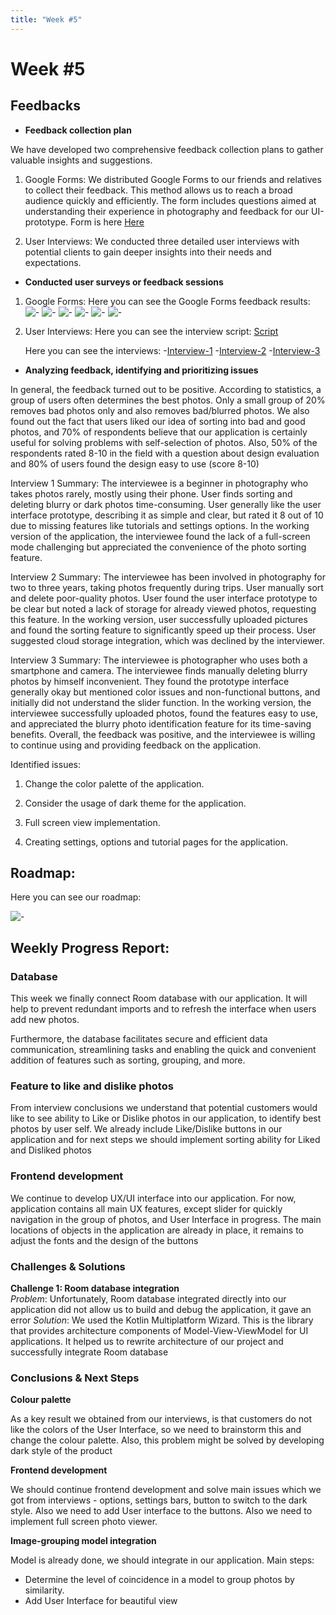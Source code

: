 ```yaml
---
title: "Week #5"
---
```


# **Week #5**

## **Feedbacks**

- **Feedback collection plan**

We have developed two comprehensive feedback collection plans to gather valuable insights and suggestions.

1. Google Forms:
   We distributed Google Forms to our friends and relatives to collect their feedback. This method allows us to reach a
   broad audience quickly and efficiently. The form includes questions aimed at understanding their experience
   in photography and feedback for our UI-prototype. Form is here [Here](https://forms.gle/M3eoJdfNbbahjobx9)

2. User Interviews:
   We conducted three detailed user interviews with potential clients to gain deeper insights into their needs and
   expectations.

- **Conducted user surveys or feedback sessions**

1. Google Forms:
   Here you can see the Google Forms feedback results:
   ![-](/2024/A-Shot/week05/forms/forms-1.png)
   ![-](/2024/A-Shot/week05/forms/forms-2.png)
   ![-](/2024/A-Shot/week05/forms/forms-3.png)
   ![-](/2024/A-Shot/week05/forms/forms-4.png)
   ![-](/2024/A-Shot/week05/forms/forms-5.png)
   ![-](/2024/A-Shot/week05/forms/forms-6.png)


2. User Interviews:
   Here you can see the interview script:
   [Script](https://docs.google.com/document/d/1bYc-CVJ3QsSFEj4deQVaHJ_hzmSI942f/edit?usp=sharing&ouid=102322049276391031876&rtpof=true&sd=true)

   Here you can see the interviews:
   -[Interview-1](https://docs.google.com/document/d/1ZzdV4O8-Nn5EmVSMoLXB8Bwo_4UFddEXNg4v5Lm3Feg/edit?usp=sharing)
   -[Interview-2](https://docs.google.com/document/d/17WcuHypDv9HZgv85-X6kprJG1U-bzIlfZQiJcfD-GtU/edit?usp=sharing)
   -[Interview-3](https://docs.google.com/document/d/1PpUbXRKHU_kQLpt3T7igu0Wm02sOz-1WLU04-G99sKs/edit?usp=sharing)

- **Analyzing feedback, identifying and prioritizing issues**

In general, the feedback turned out to be positive. According to statistics, a group of users often determines the best
photos. Only a small group of 20% removes bad photos only and also removes bad/blurred photos. We also found out the
fact that users liked our idea of sorting into bad and good photos, and 70% of respondents believe that our application
is certainly useful for solving problems with self-selection of photos. Also, 50% of the respondents rated 8-10 in the
field with a question about design evaluation and 80% of users found the design easy to use (score 8-10)

Interview 1 Summary:
The interviewee is a beginner in photography who takes photos rarely, mostly using their phone. User finds sorting
and deleting blurry or dark photos time-consuming. User generally like the user interface prototype, describing it
as simple and clear, but rated it 8 out of 10 due to missing features like tutorials and settings options. In the
working version of the application, the interviewee found the lack of a full-screen mode challenging but appreciated
the convenience of the photo sorting feature.

Interview 2 Summary:
The interviewee has been involved in photography for two to three years, taking photos frequently during trips. User
manually sort and delete poor-quality photos. User found the user interface prototype to be clear but noted a lack of
storage for already viewed photos, requesting this feature. In the working version, user successfully uploaded pictures
and found the sorting feature to significantly speed up their process. User suggested cloud storage integration, which
was declined by the interviewer.

Interview 3 Summary:
The interviewee is photographer who uses both a smartphone and camera. The interviewee finds manually deleting blurry
photos by himself inconvenient. They found the prototype interface generally okay but mentioned color issues and
non-functional
buttons, and initially did not understand the slider function. In the working version, the interviewee successfully
uploaded photos, found the features easy to use, and appreciated the blurry photo identification feature for its
time-saving benefits. Overall, the feedback was positive, and the interviewee is willing to continue using and providing
feedback on the application.

Identified issues:

1. Change the color palette of the application.

2. Consider the usage of dark theme for the application.

3. Full screen view implementation.

4. Creating settings, options and tutorial pages for the application.

## **Roadmap**:

Here you can see our roadmap:

![-](/2024/A-Shot/week05/roadmap/roadmap.jpg)

## **Weekly Progress Report**:

### Database

This week we finally connect Room database with our application. It will help to prevent redundant imports and to
refresh the interface when users add new photos.

Furthermore, the database facilitates secure and efficient data communication, streamlining tasks and enabling the quick
and convenient addition of features such as sorting, grouping, and more.

### Feature to like and dislike photos

From interview conclusions we understand that potential customers would like to see ability to Like or Dislike photos in
our application, to identify best photos by user self. We already include Like/Dislike buttons in our application and
for next steps we should implement sorting ability for Liked and Disliked photos

### Frontend development

We continue to develop UX/UI interface into our application. For now, application contains all main UX features, except
slider for quickly navigation in the group of photos, and User Interface in progress. The main locations of objects in
the application are already in place, it remains to adjust the fonts and the design of the buttons

### **Challenges & Solutions**

**Challenge 1: Room database integration**  
*Problem*: Unfortunately, Room database integrated directly into our application did not allow us to build and debug the
application, it gave an error
*Solution*: We used the Kotlin Multiplatform Wizard. This is the library that provides architecture components of
Model-View-ViewModel for UI applications. It helped us to rewrite architecture of our project and successfully integrate
Room database

### **Conclusions & Next Steps**

**Colour palette**

As a key result we obtained from our interviews, is that customers do not like the colors of the User Interface, so we
need to brainstorm this and change the colour palette. Also, this problem might be solved by developing dark style of
the product

**Frontend development**

We should continue frontend development and solve main issues which we got from interviews - options, settings bars,
button to switch to the dark style. Also we need to add User interface to the buttons. Also we need to implement full
screen photo viewer.

**Image-grouping model integration**

Model is already done, we should integrate in our application.
Main steps:
- Determine the level of coincidence in a model to group photos by similarity.
- Add User Interface for beautiful view
